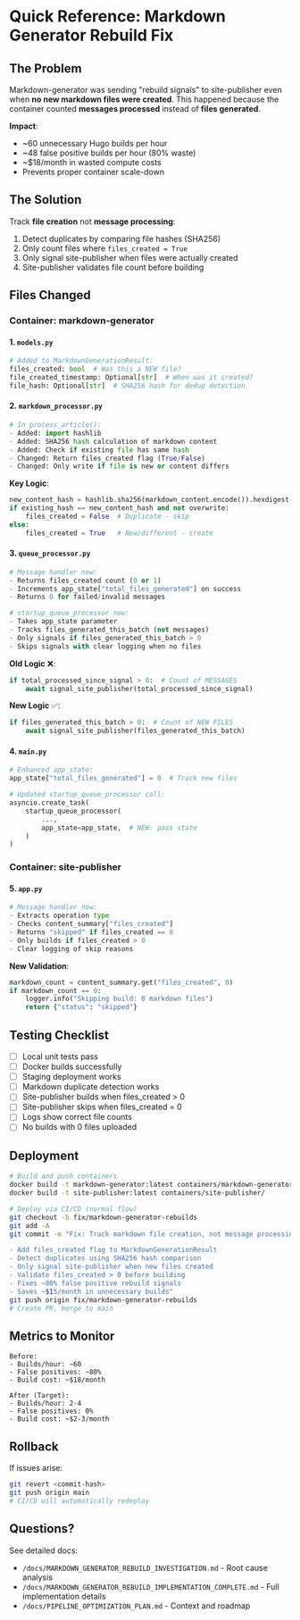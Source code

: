 # Quick Reference: Markdown Generator Rebuild Fix

## The Problem
Markdown-generator was sending "rebuild signals" to site-publisher even when **no new markdown files were created**. This happened because the container counted **messages processed** instead of **files generated**.

**Impact**: 
- ~60 unnecessary Hugo builds per hour
- ~48 false positive builds per hour (80% waste)
- ~$18/month in wasted compute costs
- Prevents proper container scale-down

## The Solution
Track **file creation** not **message processing**:
1. Detect duplicates by comparing file hashes (SHA256)
2. Only count files where `files_created = True`
3. Only signal site-publisher when files were actually created
4. Site-publisher validates file count before building

## Files Changed

### Container: markdown-generator

#### 1. `models.py`
```python
# Added to MarkdownGenerationResult:
files_created: bool  # Was this a NEW file?
file_created_timestamp: Optional[str]  # When was it created?
file_hash: Optional[str]  # SHA256 hash for dedup detection
```

#### 2. `markdown_processor.py`
```python
# In process_article():
- Added: import hashlib
- Added: SHA256 hash calculation of markdown content
- Added: Check if existing file has same hash
- Changed: Return files_created flag (True/False)
- Changed: Only write if file is new or content differs
```

**Key Logic**:
```python
new_content_hash = hashlib.sha256(markdown_content.encode()).hexdigest()
if existing_hash == new_content_hash and not overwrite:
    files_created = False  # Duplicate - skip
else:
    files_created = True   # New/different - create
```

#### 3. `queue_processor.py`
```python
# Message handler now:
- Returns files_created count (0 or 1)
- Increments app_state["total_files_generated"] on success
- Returns 0 for failed/invalid messages

# startup_queue_processor now:
- Takes app_state parameter
- Tracks files_generated_this_batch (not messages)
- Only signals if files_generated_this_batch > 0
- Skips signals with clear logging when no files
```

**Old Logic** ❌:
```python
if total_processed_since_signal > 0:  # Count of MESSAGES
    await signal_site_publisher(total_processed_since_signal)
```

**New Logic** ✅:
```python
if files_generated_this_batch > 0:  # Count of NEW FILES
    await signal_site_publisher(files_generated_this_batch)
```

#### 4. `main.py`
```python
# Enhanced app_state:
app_state["total_files_generated"] = 0  # Track new files

# Updated startup_queue_processor call:
asyncio.create_task(
    startup_queue_processor(
        ...,
        app_state=app_state,  # NEW: pass state
    )
)
```

### Container: site-publisher

#### 5. `app.py`
```python
# Message handler now:
- Extracts operation type
- Checks content_summary["files_created"]
- Returns "skipped" if files_created == 0
- Only builds if files_created > 0
- Clear logging of skip reasons
```

**New Validation**:
```python
markdown_count = content_summary.get("files_created", 0)
if markdown_count == 0:
    logger.info("Skipping build: 0 markdown files")
    return {"status": "skipped"}
```

## Testing Checklist

- [ ] Local unit tests pass
- [ ] Docker builds successfully
- [ ] Staging deployment works
- [ ] Markdown duplicate detection works
- [ ] Site-publisher builds when files_created > 0
- [ ] Site-publisher skips when files_created = 0
- [ ] Logs show correct file counts
- [ ] No builds with 0 files uploaded

## Deployment

```bash
# Build and push containers
docker build -t markdown-generator:latest containers/markdown-generator/
docker build -t site-publisher:latest containers/site-publisher/

# Deploy via CI/CD (normal flow)
git checkout -b fix/markdown-generator-rebuilds
git add -A
git commit -m "Fix: Track markdown file creation, not message processing

- Add files_created flag to MarkdownGenerationResult
- Detect duplicates using SHA256 hash comparison
- Only signal site-publisher when new files created
- Validate files_created > 0 before building
- Fixes ~80% false positive rebuild signals
- Saves ~$15/month in unnecessary builds"
git push origin fix/markdown-generator-rebuilds
# Create PR, merge to main
```

## Metrics to Monitor

```
Before:
- Builds/hour: ~60
- False positives: ~80%
- Build cost: ~$18/month

After (Target):
- Builds/hour: 2-4
- False positives: 0%
- Build cost: ~$2-3/month
```

## Rollback

If issues arise:
```bash
git revert <commit-hash>
git push origin main
# CI/CD will automatically redeploy
```

## Questions?

See detailed docs:
- `/docs/MARKDOWN_GENERATOR_REBUILD_INVESTIGATION.md` - Root cause analysis
- `/docs/MARKDOWN_GENERATOR_REBUILD_IMPLEMENTATION_COMPLETE.md` - Full implementation details
- `/docs/PIPELINE_OPTIMIZATION_PLAN.md` - Context and roadmap
